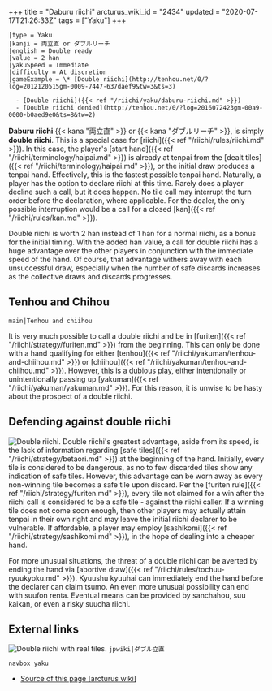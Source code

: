 +++
title = "Daburu riichi"
arcturus_wiki_id = "2434"
updated = "2020-07-17T21:26:33Z"
tags = ["Yaku"]
+++

```yaku
|type = Yaku
|kanji = 両立直 or ダブルリーチ
|english = Double ready
|value = 2 han
|yakuSpeed = Immediate
|difficulty = At discretion
|gameExample = \* [Double riichi](http://tenhou.net/0/?log=2012120515gm-0009-7447-637daef9&tw=3&ts=3)

  - [Double riichi]({{< ref "/riichi/yaku/daburu-riichi.md" >}})
  - [Double riichi denied](http://tenhou.net/0/?log=2016072423gm-00a9-0000-b0aed9e0&ts=8&tw=2)

```

**Daburu riichi** {{< kana "両立直" >}} or {{< kana "ダブルリーチ" >}}, is simply **double riichi**.
This is a special case for [riichi]({{< ref "/riichi/rules/riichi.md" >}}). In this case, the
player's [start hand]({{< ref "/riichi/terminology/haipai.md" >}}) is already at tenpai from the
[dealt tiles]({{< ref "/riichi/terminology/haipai.md" >}}), or the initial draw produces a tenpai
hand. Effectively, this is the fastest possible tenpai hand. Naturally, a player has the option to
declare riichi at this time. Rarely does a player decline such a call, but it does happen. No tile
call may interrupt the turn order before the declaration, where applicable. For the dealer, the only
possible interruption would be a call for a closed [kan]({{< ref "/riichi/rules/kan.md" >}}).

Double riichi is worth 2 han instead of 1 han for a normal riichi, as a bonus for the initial
timing. With the added han value, a call for double riichi has a huge advantage over the other
players in conjunction with the immediate speed of the hand. Of course, that advantage withers away
with each unsuccessful draw, especially when the number of safe discards increases as the collective
draws and discards progresses.

## Tenhou and Chihou

`main|Tenhou and chiihou`

It is very much possible to call a double riichi and be in
[furiten]({{< ref "/riichi/strategy/furiten.md" >}}) from the beginning. This can only be done with
a hand qualifying for either [tenhou]({{< ref "/riichi/yakuman/tenhou-and-chiihou.md" >}}) or
[chiihou]({{< ref "/riichi/yakuman/tenhou-and-chiihou.md" >}}). However, this is a dubious play,
either intentionally or unintentionally passing up
[yakuman]({{< ref "/riichi/yakuman/yakuman.md" >}}). For this reason, it is unwise to be hasty about
the prospect of a double riichi.

## Defending against double riichi

![Double riichi.](Double_riichi_denied.png "Double riichi stopped by kyuushu kyuuhai.") Double
riichi's greatest advantage, aside from its speed, is the lack of information regarding [safe
tiles]({{< ref "/riichi/strategy/betaori.md" >}}) at the beginning of the hand. Initially, every
tile is considered to be dangerous, as no to few discarded tiles show any indication of safe tiles.
However, this advantage can be worn away as every non-winning tile becomes a safe tile upon discard.
Per the [furiten rule]({{< ref "/riichi/strategy/furiten.md" >}}), every tile not claimed for a win
after the riichi call is considered to be a safe tile - against the riichi caller. If a winning tile
does not come soon enough, then other players may actually attain tenpai in their own right and may
leave the initial riichi declarer to be vulnerable. If affordable, a player may employ
[sashikomi]({{< ref "/riichi/strategy/sashikomi.md" >}}), in the hope of dealing into a cheaper
hand.

For more unusual situations, the threat of a double riichi can be averted by ending the hand via
[abortive draw]({{< ref "/riichi/rules/tochuu-ryuukyoku.md" >}}). Kyuushu kyuuhai can immediately
end the hand before the declarer can claim tsumo. An even more unusual possibility can end with
suufon renta. Eventual means can be provided by sanchahou, suu kaikan, or even a risky suucha
riichi.

## External links

![Double riichi with real tiles.](Double_riichi_real.jpg "Double riichi with real tiles.")
`jpwiki|ダブル立直`

`navbox yaku`

- [Source of this page [arcturus wiki]](http://arcturus.su/wiki/Daburu_riichi)
